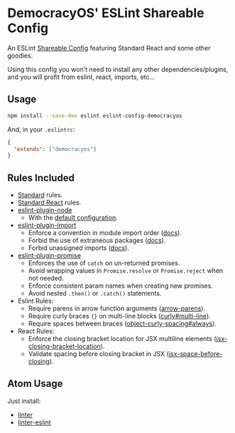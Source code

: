 # DemocracyOS' ESLint Shareable Config

An ESLint [Shareable Config](http://eslint.org/docs/developer-guide/shareable-configs) featuring Standard React and some other goodies.

Using this config you won't need to install any other dependencies/plugins, and you will profit from eslint, react, imports, etc...

## Usage

```bash
npm install --save-dev eslint eslint-config-democracyos
```

And, in your `.eslintrc`:
```JSON
{
  "extends": ["democracyos"]
}
```

## Rules Included

* [Standard](http://standardjs.com/rules) rules.
* [Standard React](https://github.com/feross/eslint-config-standard-react) rules.
* [eslint-plugin-node](https://github.com/mysticatea/eslint-plugin-node)
  * With the [default configuration](https://github.com/mysticatea/eslint-plugin-node#bulb-rules).
* [eslint-plugin-import](https://github.com/benmosher/eslint-plugin-import)
  * Enforce a convention in module import order ([docs](https://github.com/benmosher/eslint-plugin-import/docs/rules/order.md)).
  * Forbid the use of extraneous packages ([docs](https://github.com/benmosher/eslint-plugin-import/docs/rules/no-extraneous-dependencies.md)).
  * Forbid unassigned imports ([docs](https://github.com/benmosher/eslint-plugin-import/docs/rules/no-unassigned-import.md)).
* [eslint-plugin-promise](https://github.com/xjamundx/eslint-plugin-promise)
  * Enforces the use of `catch` on un-returned promises.
  * Avoid wrapping values in `Promise.resolve` or `Promise.reject` when not needed.
  * Enforce consistent param names when creating new promises.
  * Avoid nested `.then()` or `.catch()` statements.
* Eslint Rules:
  * Require parens in arrow function arguments ([arrow-parens](http://eslint.org/docs/rules/arrow-parens)).
  * Require curly braces `{}` on multi-line blocks ([curly#multi-line](http://eslint.org/docs/rules/curly#multi-line)).
  * Require spaces between braces ([object-curly-spacing#always](http://eslint.org/docs/rules/object-curly-spacing#always)).
* React Rules:
  * Enforce the closing bracket location for JSX multiline elements ([jsx-closing-bracket-location](https://github.com/yannickcr/eslint-plugin-react/blob/master/docs/rules/jsx-closing-bracket-location.md)).
  * Validate spacing before closing bracket in JSX ([jsx-space-before-closing](https://github.com/yannickcr/eslint-plugin-react/blob/master/docs/rules/jsx-space-before-closing.md)).

## Atom Usage

Just install:

* [linter](https://atom.io/packages/linter)
* [linter-eslint](https://atom.io/packages/linter-eslint)
